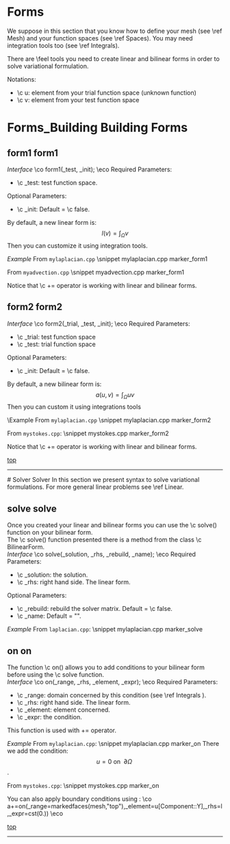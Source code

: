 Forms 
======


We suppose in this section that you know how to define your mesh (see \ref Mesh) and your function spaces (see \ref Spaces). You may need integration tools too (see \ref Integrals).

There are \feel tools you need to create linear and bilinear forms in order to solve variational formulation.

Notations:
* \c u: element from your trial function space (unknown function)
* \c v: element from your test function space

# Forms_Building Building Forms
## form1 form1
*Interface*
\co
form1(_test, _init);
\eco
Required Parameters:
* \c _test: test function space.

Optional Parameters:
* \c _init: Default = \c false.

By default, a new linear form is:
$$
l(v)=\int_\Omega v
$$
Then you can customize it using integration tools.

*Example*
From `mylaplacian.cpp`
\snippet mylaplacian.cpp marker_form1

From `myadvection.cpp`
\snippet myadvection.cpp marker_form1

Notice that \c += operator is working with linear and bilinear forms.


## form2 form2
*Interface*
\co
form2(_trial, _test, _init);
\eco
Required Parameters:
* \c _trial: test function space
* \c _test: trial function space

Optional Parameters:
* \c _init: Default = \c false.

By default, a new bilinear form is:
$$
a(u,v)=\int_\Omega uv
$$
Then you can custom it using integrations tools

\Example
From `mylaplacian.cpp`
\snippet mylaplacian.cpp marker_form2

From `mystokes.cpp`:
\snippet mystokes.cpp marker_form2

Notice that \c += operator is working with linear and bilinear forms.


<a href="#" class="top">top</a>
<hr>
# Solver Solver
In this section we present syntax to solve variational formulations. For more general linear problems see \ref Linear.<br>

## solve solve
Once you created your linear and bilinear forms you can use the \c solve() function on your bilinear form.<br>
The \c solve() function presented there is a method from the class \c BilinearForm.<br>
*Interface*
\co
solve(_solution, _rhs, _rebuild, _name);
\eco
Required Parameters:
* \c _solution: the solution.
* \c _rhs: right hand side. The linear form.

Optional Parameters:
* \c _rebuild: rebuild the solver matrix. Default = \c false.
* \c _name: Default = "".

*Example*
From `laplacian.cpp`:
\snippet mylaplacian.cpp marker_solve

## on on
The function \c on() allows you to add conditions to your bilinear form before using the \c solve function.<br>
*Interface*
\co
on(_range, _rhs, _element, _expr);
\eco
Required Parameters:
* \c _range: domain concerned by this condition (see \ref Integrals ).
* \c _rhs: right hand side. The linear form.
* \c _element: element concerned.
* \c _expr: the condition.

This function is used with += operator.

*Example*
From `mylaplacian.cpp`:
\snippet mylaplacian.cpp marker_on
There we add the condition:$$ u  =  0  \text{ on }\;\partial\Omega \;$$.

From `mystokes.cpp`:
\snippet mystokes.cpp marker_on

You can also apply boundary conditions using :
 \co
  a+=on(_range=markedfaces(mesh,"top"),_element=u[Component::Y],_rhs=l,_expr=cst(0.))
\eco

<a href="#" class="top">top</a>
<hr>


